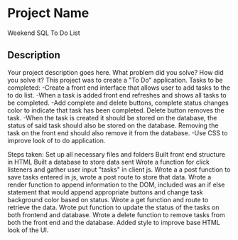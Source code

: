 # Project Name
Weekend SQL To Do List

## Description

Your project description goes here. What problem did you solve? How did you solve it?
This project was to create a "To Do" application.
Tasks to be completed:
-Create a front end interface that allows user to add tasks to the to do list.
-When a task is added front end refreshes and shows all tasks to be completed.
-Add complete and delete buttons,  complete status changes color to indicate that task has been completed. Delete button removes the task.
-When the task is created it should be stored on the database, the status of said task should also be stored on the database.  Removing the task on the front end should also remove it from the database.
-Use CSS to improve look of to do application.

Steps taken:
Set up all necessary files and folders
Built front end structure in HTML
Built a database to store data sent
Wrote a function for click listeners and gather user input "tasks" in client js.
Wrote a a post function to save tasks entered in js, wrote a post route to store that data.
Wrote a render function to append information to the DOM, included was an if else statement that would append appropriate buttons and change task background color based on status.
Wrote a get function and route to retrieve the data.
Wrote put function to update the status of the tasks on both frontend and database.
Wrote a delete function to remove tasks from both the front end and the database.
Added style to improve base HTML look of the UI.